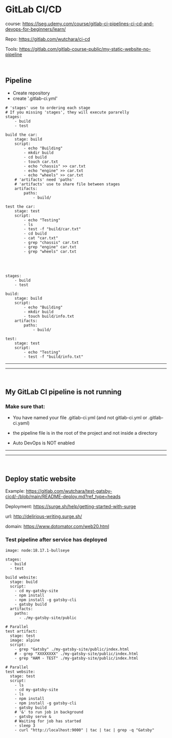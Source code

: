 # GitLab CI/CD

course: https://lseg.udemy.com/course/gitlab-ci-pipelines-ci-cd-and-devops-for-beginners/learn/

Repo: https://gitlab.com/wutchara/ci-cd

Tools: https://gitlab.com/gitlab-course-public/my-static-website-no-pipeline


<br />

## Pipeline
- Create repository
- create '.gitlab-ci.yml'
```
# 'stages' use to ordering each stage
# If you missing 'stages', they will execute pararelly
stages:
    - build
    - test

build the car:
    stage: build
    script:
        - echo "Building"
        - mkdir build
        - cd build
        - touch car.txt
        - echo "chassis" >> car.txt
        - echo "engine" >> car.txt
        - echo "wheels" >> car.txt
    # 'artifacts' need 'paths'
    # 'artifacts' use to share file between stages
    artifacts:
        paths:
            - build/

test the car:
    stage: test
    script:
        - echo "Testing"
        - ls
        - test -f "build/car.txt"
        - cd build
        - cat "car.txt"
        - grep "chassis" car.txt
        - grep "engine" car.txt
        - grep "wheels" car.txt
```

<br />

<br />

```
stages:
    - build
    - test

build:
    stage: build
    script:
        - echo "Building"
        - mkdir build
        - touch build/info.txt
    artifacts:
        paths:
            - build/

test:
    stage: test
    script:
        - echo "Testing"
        - test -f "build/info.txt"
```

---

---

<br />

## My GitLab CI pipeline is not running

### Make sure that:

- You have named your file .gitlab-ci.yml (and not gitlab-ci.yml or .gitlab-ci.yaml)

- the pipeline file is in the root of the project and not inside a directory

- Auto DevOps is NOT enabled

---

---

<br />

## Deploy static website

Example: https://gitlab.com/wutchara/test-gatsby-cicd/-/blob/main/README-deploy.md?ref_type=heads

Deployment: https://surge.sh/help/getting-started-with-surge

url: http://delirious-writing.surge.sh/

domain: https://www.dotomator.com/web20.html

### Test pipeline after service has deployed

```
image: node:18.17.1-bullseye

stages:
  - build
  - test

build website:
  stage: build
  script:
    - cd my-gatsby-site
    - npm install
    - npm install -g gatsby-cli
    - gatsby build
  artifacts:
    paths:
      - ./my-gatsby-site/public

# Parallel
test artifact:
  stage: test
  image: alpine
  script:
    - grep "Gatsby" ./my-gatsby-site/public/index.html
    # - grep "XXXXXXXX" ./my-gatsby-site/public/index.html
    - grep "HAM - TEST" ./my-gatsby-site/public/index.html

# Parallel
test website:
  stage: test
  script:
    - ls
    - cd my-gatsby-site
    - ls
    - npm install
    - npm install -g gatsby-cli
    - gatsby build
    # '&' to run job in background
    - gatsby serve &
    # Waiting for job has started
    - sleep 3
    - curl "http://localhost:9000" | tac | tac | grep -q "Gatsby"
```



